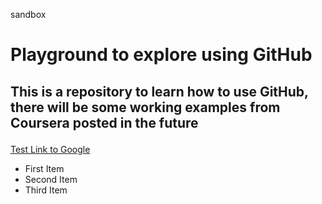 sandbox
# Playground to explore using GitHub
## This is a repository to learn how to use GitHub, there will be some working examples from Coursera posted in the future</p>
<a href="http://www.google.com">Test Link to Google</a>

* First Item
* Second Item
* Third Item

